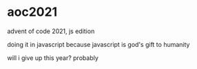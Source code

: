 # aoc2021
advent of code 2021, js edition

doing it in javascript because javascript is god's gift to humanity

will i give up this year? probably
